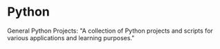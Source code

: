 # Python
General Python Projects:  "A collection of Python projects and scripts for various applications and learning purposes."
